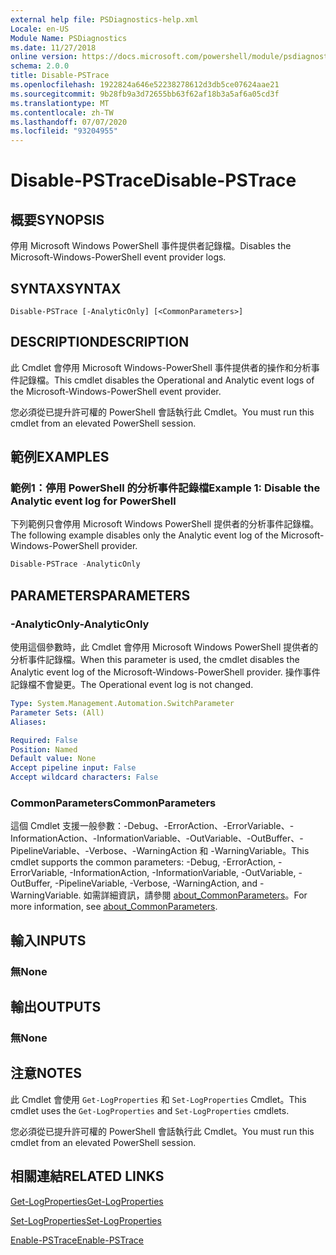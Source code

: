 ```yaml
---
external help file: PSDiagnostics-help.xml
Locale: en-US
Module Name: PSDiagnostics
ms.date: 11/27/2018
online version: https://docs.microsoft.com/powershell/module/psdiagnostics/disable-pstrace?view=powershell-7.1&WT.mc_id=ps-gethelp
schema: 2.0.0
title: Disable-PSTrace
ms.openlocfilehash: 1922824a646e52238278612d3db5ce07624aae21
ms.sourcegitcommit: 9b28fb9a3d72655bb63f62af18b3a5af6a05cd3f
ms.translationtype: MT
ms.contentlocale: zh-TW
ms.lasthandoff: 07/07/2020
ms.locfileid: "93204955"
---
```

# <span data-ttu-id="8b0f0-102">Disable-PSTrace</span><span class="sxs-lookup"><span data-stu-id="8b0f0-102">Disable-PSTrace</span></span>

## <span data-ttu-id="8b0f0-103">概要</span><span class="sxs-lookup"><span data-stu-id="8b0f0-103">SYNOPSIS</span></span>
<span data-ttu-id="8b0f0-104">停用 Microsoft Windows PowerShell 事件提供者記錄檔。</span><span class="sxs-lookup"><span data-stu-id="8b0f0-104">Disables the Microsoft-Windows-PowerShell event provider logs.</span></span>

## <span data-ttu-id="8b0f0-105">SYNTAX</span><span class="sxs-lookup"><span data-stu-id="8b0f0-105">SYNTAX</span></span>

```
Disable-PSTrace [-AnalyticOnly] [<CommonParameters>]
```

## <span data-ttu-id="8b0f0-106">DESCRIPTION</span><span class="sxs-lookup"><span data-stu-id="8b0f0-106">DESCRIPTION</span></span>

<span data-ttu-id="8b0f0-107">此 Cmdlet 會停用 Microsoft Windows-PowerShell 事件提供者的操作和分析事件記錄檔。</span><span class="sxs-lookup"><span data-stu-id="8b0f0-107">This cmdlet disables the Operational and Analytic event logs of the Microsoft-Windows-PowerShell event provider.</span></span>

<span data-ttu-id="8b0f0-108">您必須從已提升許可權的 PowerShell 會話執行此 Cmdlet。</span><span class="sxs-lookup"><span data-stu-id="8b0f0-108">You must run this cmdlet from an elevated PowerShell session.</span></span>

## <span data-ttu-id="8b0f0-109">範例</span><span class="sxs-lookup"><span data-stu-id="8b0f0-109">EXAMPLES</span></span>

### <span data-ttu-id="8b0f0-110">範例1：停用 PowerShell 的分析事件記錄檔</span><span class="sxs-lookup"><span data-stu-id="8b0f0-110">Example 1: Disable the Analytic event log for PowerShell</span></span>

<span data-ttu-id="8b0f0-111">下列範例只會停用 Microsoft Windows PowerShell 提供者的分析事件記錄檔。</span><span class="sxs-lookup"><span data-stu-id="8b0f0-111">The following example disables only the Analytic event log of the Microsoft-Windows-PowerShell provider.</span></span>

```powershell
Disable-PSTrace -AnalyticOnly
```

## <span data-ttu-id="8b0f0-112">PARAMETERS</span><span class="sxs-lookup"><span data-stu-id="8b0f0-112">PARAMETERS</span></span>

### <span data-ttu-id="8b0f0-113">-AnalyticOnly</span><span class="sxs-lookup"><span data-stu-id="8b0f0-113">-AnalyticOnly</span></span>

<span data-ttu-id="8b0f0-114">使用這個參數時，此 Cmdlet 會停用 Microsoft Windows PowerShell 提供者的分析事件記錄檔。</span><span class="sxs-lookup"><span data-stu-id="8b0f0-114">When this parameter is used, the cmdlet disables the Analytic event log of the Microsoft-Windows-PowerShell provider.</span></span> <span data-ttu-id="8b0f0-115">操作事件記錄檔不會變更。</span><span class="sxs-lookup"><span data-stu-id="8b0f0-115">The Operational event log is not changed.</span></span>

```yaml
Type: System.Management.Automation.SwitchParameter
Parameter Sets: (All)
Aliases:

Required: False
Position: Named
Default value: None
Accept pipeline input: False
Accept wildcard characters: False
```

### <span data-ttu-id="8b0f0-116">CommonParameters</span><span class="sxs-lookup"><span data-stu-id="8b0f0-116">CommonParameters</span></span>
<span data-ttu-id="8b0f0-117">這個 Cmdlet 支援一般參數：-Debug、-ErrorAction、-ErrorVariable、-InformationAction、-InformationVariable、-OutVariable、-OutBuffer、-PipelineVariable、-Verbose、-WarningAction 和 -WarningVariable。</span><span class="sxs-lookup"><span data-stu-id="8b0f0-117">This cmdlet supports the common parameters: -Debug, -ErrorAction, -ErrorVariable, -InformationAction, -InformationVariable, -OutVariable, -OutBuffer, -PipelineVariable, -Verbose, -WarningAction, and -WarningVariable.</span></span> <span data-ttu-id="8b0f0-118">如需詳細資訊，請參閱 [about_CommonParameters](http://go.microsoft.com/fwlink/?LinkID=113216)。</span><span class="sxs-lookup"><span data-stu-id="8b0f0-118">For more information, see [about_CommonParameters](http://go.microsoft.com/fwlink/?LinkID=113216).</span></span>

## <span data-ttu-id="8b0f0-119">輸入</span><span class="sxs-lookup"><span data-stu-id="8b0f0-119">INPUTS</span></span>

### <span data-ttu-id="8b0f0-120">無</span><span class="sxs-lookup"><span data-stu-id="8b0f0-120">None</span></span>

## <span data-ttu-id="8b0f0-121">輸出</span><span class="sxs-lookup"><span data-stu-id="8b0f0-121">OUTPUTS</span></span>

### <span data-ttu-id="8b0f0-122">無</span><span class="sxs-lookup"><span data-stu-id="8b0f0-122">None</span></span>

## <span data-ttu-id="8b0f0-123">注意</span><span class="sxs-lookup"><span data-stu-id="8b0f0-123">NOTES</span></span>

<span data-ttu-id="8b0f0-124">此 Cmdlet 會使用 `Get-LogProperties` 和 `Set-LogProperties` Cmdlet。</span><span class="sxs-lookup"><span data-stu-id="8b0f0-124">This cmdlet uses the `Get-LogProperties` and `Set-LogProperties` cmdlets.</span></span>

<span data-ttu-id="8b0f0-125">您必須從已提升許可權的 PowerShell 會話執行此 Cmdlet。</span><span class="sxs-lookup"><span data-stu-id="8b0f0-125">You must run this cmdlet from an elevated PowerShell session.</span></span>

## <span data-ttu-id="8b0f0-126">相關連結</span><span class="sxs-lookup"><span data-stu-id="8b0f0-126">RELATED LINKS</span></span>

[<span data-ttu-id="8b0f0-127">Get-LogProperties</span><span class="sxs-lookup"><span data-stu-id="8b0f0-127">Get-LogProperties</span></span>](Get-LogProperties.md)

[<span data-ttu-id="8b0f0-128">Set-LogProperties</span><span class="sxs-lookup"><span data-stu-id="8b0f0-128">Set-LogProperties</span></span>](Set-LogProperties.md)

[<span data-ttu-id="8b0f0-129">Enable-PSTrace</span><span class="sxs-lookup"><span data-stu-id="8b0f0-129">Enable-PSTrace</span></span>](Enable-PSTrace.md)

